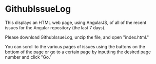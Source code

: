 # GithubIssueLog

This displays an HTML web page, using AngularJS, of all of the recent issues for the Angular repository (the last 7 days).

Please download GithubIssueLog, unzip the file, and open "index.html."

You can scroll to the various pages of issues using the buttons on the bottom of the page or go to a certain page by inputting
the desired page number and click "Go."
